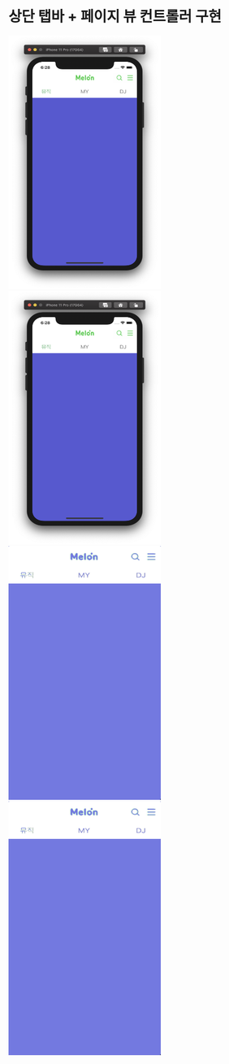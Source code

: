 # 상단 탭바 + 페이지 뷰 컨트롤러 구현


<img src="../images/upperTab1.png"  width="300" height = "500"/>

<img src="images/upperTab1.png"  width="300" height = "500"/>

<img src="./upperTabGIF.gif"  width="300" height = "500"/>

<img src="upperTabGIF.gif"  width="300" height = "500"/>

